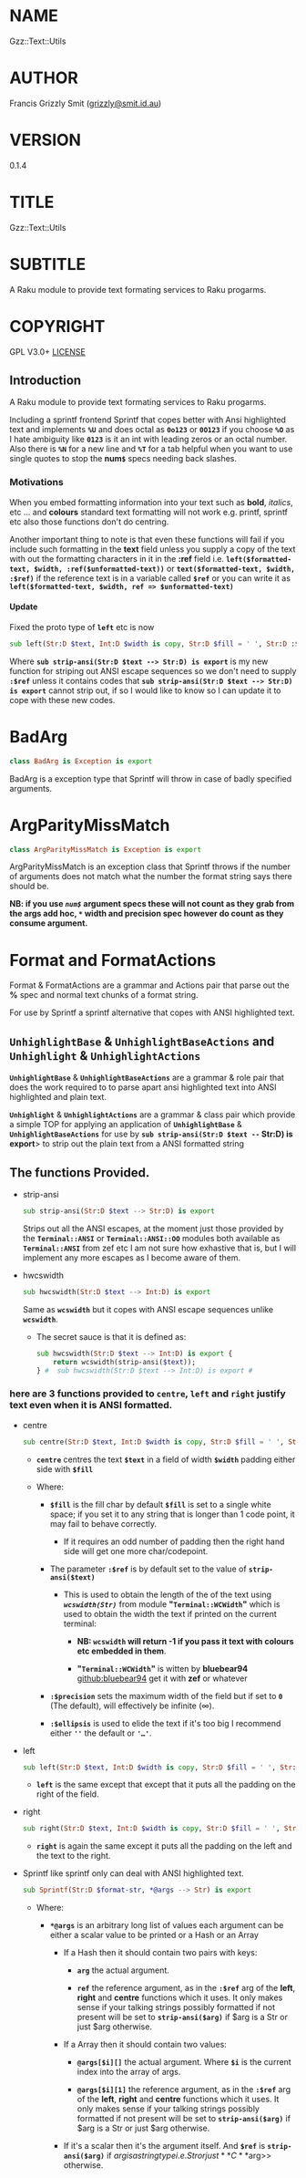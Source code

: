 NAME
====

Gzz::Text::Utils 

AUTHOR
======

Francis Grizzly Smit (grizzly@smit.id.au)

VERSION
=======

0.1.4

TITLE
=====

Gzz::Text::Utils

SUBTITLE
========

A Raku module to provide text formating services to Raku progarms.

COPYRIGHT
=========

GPL V3.0+ [LICENSE](https://github.com/grizzlysmit/Gzz-Text-Utils/blob/main/LICENSE)

Introduction
------------

A Raku module to provide text formating services to Raku progarms.

Including a sprintf frontend Sprintf that copes better with Ansi highlighted text and implements **`%U`** and does octal as **`0o123`** or **`0O123`** if you choose **`%O`** as I hate ambiguity like **`0123`** is it an int with leading zeros or an octal number. Also there is **`%N`** for a new line and **`%T`** for a tab helpful when you want to use single quotes to stop the **num`$`** specs needing back slashes.

### Motivations

When you embed formatting information into your text such as **bold**, *italics*, etc ... and **colours** standard text formatting will not work e.g. printf, sprintf etc also those functions don't do centring.

Another important thing to note is that even these functions will fail if you include such formatting in the **text** field unless you supply a copy of the text with out the formatting characters in it in the **:ref** field i.e. **`left($formatted-text, $width, :ref($unformatted-text))`** or **`text($formatted-text, $width, :$ref)`** if the reference text is in a variable called **`$ref`** or you can write it as **`left($formatted-text, $width, ref => $unformatted-text)`**

#### Update

Fixed the proto type of **`left`** etc is now 

```raku
sub left(Str:D $text, Int:D $width is copy, Str:D $fill = ' ', Str:D :$ref = strip-ansi($text), Int:D :$precision = 0, Str:D :$ellipsis = '' --> Str) is export
```

Where **`sub strip-ansi(Str:D $text --> Str:D) is export`** is my new function for striping out ANSI escape sequences so we don't need to supply **`:$ref`** unless it contains codes that **`sub strip-ansi(Str:D $text --> Str:D) is export`** cannot strip out, if so I would like to know so I can update it to cope with these new codes.

BadArg
======

```raku
class BadArg is Exception is export
```

BadArg is a exception type that Sprintf will throw in case of badly specified arguments.

ArgParityMissMatch
==================

```raku
class ArgParityMissMatch is Exception is export
```

ArgParityMissMatch is an exception class that Sprintf throws if the number of arguments does not match what the number the format string says there should be.

**NB: if you use *`num$`* argument specs these will not count as they grab from the args add hoc, *`*`* width and precision spec however do count as they consume argument.**

Format and FormatActions
========================

Format & FormatActions are a grammar and Actions pair that parse out the **%** spec and normal text chunks of a format string.

For use by Sprintf a sprintf alternative that copes with ANSI highlighted text.

`UnhighlightBase` & `UnhighlightBaseActions` and `Unhighlight` & `UnhighlightActions`
-------------------------------------------------------------------------------------

**`UnhighlightBase`** & **`UnhighlightBaseActions`** are a grammar & role pair that does the work required to to parse apart ansi highlighted text into ANSI highlighted and plain text. 

**`Unhighlight`** & **`UnhighlightActions`** are a grammar & class pair which provide a simple TOP for applying an application of **`UnhighlightBase`** & **`UnhighlightBaseActions`** for use by **`sub strip-ansi(Str:D $text --` Str:D) is export**> to strip out the plain text from a ANSI formatted string

The functions Provided.
-----------------------

  * strip-ansi

    ```raku
    sub strip-ansi(Str:D $text --> Str:D) is export
    ```

    Strips out all the ANSI escapes, at the moment just those provided by the **`Terminal::ANSI`** or **`Terminal::ANSI::OO`** modules both available as **`Terminal::ANSI`** from zef etc I am not sure how exhastive that is, but I will implement any more escapes as I become aware of them. 

  * hwcswidth

    ```raku
    sub hwcswidth(Str:D $text --> Int:D) is export
    ```

    Same as **`wcswidth`** but it copes with ANSI escape sequences unlike **`wcswidth`**.

    * The secret sauce is that it is defined as:

      ```raku
      sub hwcswidth(Str:D $text --> Int:D) is export {
          return wcswidth(strip-ansi($text));
      } #  sub hwcswidth(Str:D $text --> Int:D) is export #
      ```

### here are 3 functions provided to **`centre`**, **`left`** and **`right`** justify text even when it is ANSI formatted.

  * centre

    ```raku
    sub centre(Str:D $text, Int:D $width is copy, Str:D $fill = ' ', Str:D :$ref = strip-ansi($text), Int:D :$precision = 0, Str:D :$ellipsis = '' --> Str) is export
    ```

    * **`centre`** centres the text **`$text`** in a field of width **`$width`** padding either side with **`$fill`**

    * Where:

      * **`$fill`** is the fill char by default **`$fill`** is set to a single white space; if you set it to any string that is longer than 1 code point, it may fail to behave correctly.

        * If it requires an odd number of padding then the right hand side will get one more char/codepoint.

      * The parameter **`:$ref`** is by default set to the value of **`strip-ansi($text)`**

        * This is used to obtain the length of the of the text using ***`wcswidth(Str)`*** from module **"`Terminal::WCWidth`"** which is used to obtain the width the text if printed on the current terminal:

          * **NB: `wcswidth` will return -1 if you pass it text with colours etc embedded in them**.

          * **"`Terminal::WCWidth`"** is witten by **bluebear94** [github:bluebear94](https://raku.land/github:bluebear94) get it with **zef** or whatever

      * **`:$precision`** sets the maximum width of the field but if set to **`0`** (The default), will effectively be infinite (∞).

      * **`:$ellipsis`** is used to elide the text if it's too big I recommend either **`''`** the default or **`'…'`**.

  * left

    ```raku
    sub left(Str:D $text, Int:D $width is copy, Str:D $fill = ' ', Str:D :$ref = strip-ansi($text), Int:D :$precision = 0, Str:D :$ellipsis = '' --> Str) is export
    ```

    * **`left`** is the same except that except that it puts all the padding on the right of the field.

  * right

    ```raku
    sub right(Str:D $text, Int:D $width is copy, Str:D $fill = ' ', Str:D :$ref = strip-ansi($text), Int:D :$precision = 0, Str:D :$ellipsis = '' --> Str) is export
    ```

    * **`right`** is again the same except it puts all the padding on the left and the text to the right.

  * Sprintf like sprintf only can deal with ANSI highlighted text.

    ```raku
    sub Sprintf(Str:D $format-str, *@args --> Str) is export
    ```

    * Where:

      * **`*@args`** is an arbitrary long list of values each argument can be either a scalar value to be printed or a Hash or an Array

        * If a Hash then it should contain two pairs with keys:

          * **`arg`** the actual argument.

          * **`ref`** the reference argument, as in the **`:$ref`** arg of the **left**, **right** and **centre** functions which it uses. It only makes sense if your talking strings possibly formatted if not present will be set to **`strip-ansi($arg)`** if $arg is a Str or just $arg otherwise.

        * If a Array then it should contain two values:

          * **`@args[$i][]`** the actual argument. Where **`$i`** is the current index into the array of args.

          * **`@args[$i][1]`** the reference argument, as in the **`:$ref`** arg of the **left**, **right** and **centre** functions which it uses. It only makes sense if your talking strings possibly formatted if not present will be set to **`strip-ansi($arg)`** if $arg is a Str or just $arg otherwise.

        * If it's a scalar then it's the argument itself. And **`$ref`** is **`strip-ansi($arg)`** if $arg is a string type i.e. Str or just **C**$arg>> otherwise.

